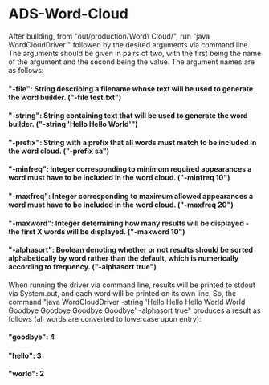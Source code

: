# ADS-Word-Cloud

After building, from "out/production/Word\ Cloud/", run "java WordCloudDriver " followed by the desired arguments via command line. The arguments should be given in pairs of two, with the first being the name of the argument and the second being the value. The argument names are as follows:

#### "-file": String describing a filename whose text will be used to generate the word builder. ("-file test.txt")
#### "-string": String containing text that will be used to generate the word builder. ("-string 'Hello Hello World'")
#### "-prefix": String with a prefix that all words must match to be included in the word cloud. ("-prefix sa")
#### "-minfreq": Integer corresponding to minimum required appearances a word must have to be included in the word cloud. ("-minfreq 10")
#### "-maxfreq": Integer corresponding to maximum allowed appearances a word must have to be included in the word cloud. ("-maxfreq 20")
#### "-maxword": Integer determining how many results will be displayed - the first X words will be displayed. ("-maxword 10")
#### "-alphasort": Boolean denoting whether or not results should be sorted alphabetically by word rather than the default, which is numerically according to frequency. ("-alphasort true")

When running the driver via command line, results will be printed to stdout via System.out, and each word will be printed on its own line. So, the command "java WordCloudDriver -string 'Hello Hello Hello World World Goodbye Goodbye Goodbye Goodbye' -alphasort true" produces a result as follows (all words are converted to lowercase upon entry):

#### "goodbye": 4
#### "hello": 3
#### "world": 2
